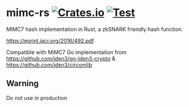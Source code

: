 # mimc-rs [![Crates.io](https://img.shields.io/crates/v/mimc-rs.svg)](https://crates.io/crates/mimc-rs) [![Test](https://github.com/arnaucube/mimc-rs/workflows/Test/badge.svg)](https://github.com/arnaucube/mimc-rs/actions?query=workflow%3ATest)
MIMC7 hash implementation in Rust, a zkSNARK friendly hash function.

https://eprint.iacr.org/2016/492.pdf

Compatible with MiMC7 Go implementation from https://github.com/iden3/go-iden3-crypto & https://github.com/iden3/circomlib

## Warning
Do not use in production
